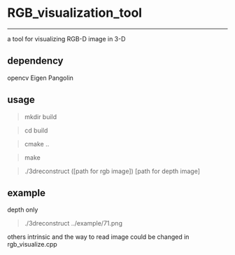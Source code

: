 # RGB_visualization_tool
---
a tool for visualizing RGB-D image in 3-D
## dependency
opencv
Eigen
Pangolin

## usage
> mkdir build

> cd build

> cmake ..

> make

> ./3dreconstruct ([path for rgb image]) [path for depth image]

## example
depth only
> ./3dreconstruct ../example/71.png

others
intrinsic and the way to read image could be changed in rgb_visualize.cpp

